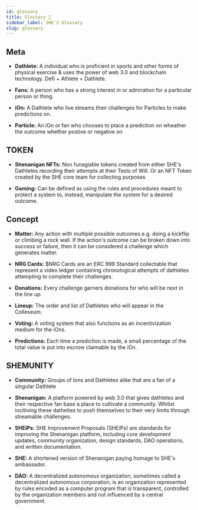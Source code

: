 ```yaml
---
id: glossary
title: Glossary 🤸
sidebar_label: SHE'S Glossary
slug: glossary
---
```



## Meta

* **Dathlete:** A individual who is proficient in sports and other forms of physical exercise & uses the power of web 3.0 and blockchain technology. Defi + Athlete = Dathlete. 

* **Fans:** A person who has a strong interest in or admiration for a particular person or thing.

* **iOn:** A Dathlete who live streams their challenges for Particles to make predictions on.

* **Particle:** An iOn or fan who chooses to place a prediction on wheather the outcome whether postive or negative on 

## TOKEN

* **Shenanigan NFTs:** Non funagiable tokens created from either SHE's Dathletes recording their attempts at their Tests of Will. Or an NFT Token created by the SHE core team for collecting purposes

* **Gaming:** Can be defined as using the rules and procedures meant to protect a system to, instead, manipulate the system for a desired outcome.

## Concept 

* **Matter:** Any action with multiple possible outcomes e.g. doing a kickflip or climbing a rock wall. If the action's outcome can be broken down into success or failure, then it can be considered a challenge which generates matter.

* **NRG Cards:** $NRG Cards are an ERC 998 Standard collectable that represent a video ledger containing chronological attempts of dathletes attempting to complete their challenges.
 
* **Donations:** Every challenge garners donations for who will be next in the line up.

* **Lineup:** The order and list of Dathletes who will appear in the Colleseum.

* **Voting:**  A voting system that also functions as an incentivization medium for the iOns.

* **Predictions:**  Each time a prediction is made, a small percentage of the total value is put into escrow claimable by the iOn.

## SHEMUNITY

* **Community:** Groups of Ions and Dathletes alike that are a fan of a singular Dathlete

* **Shenanigan:** A platform powered by web 3.0 that gives dathletes and their respective fan base a place to cultivate a community. Whilist incitiving these datheltes to push themselves to their very limits through streamable challenges.

* **SHEiPs:**  SHE Improvement Proposals (SHEiPs) are standards for improving the Shenanigan platform, including core development updates, community organization, design standards, DAO operations, and written documentation.

* **SHE:** A shortened version of Shenanigan paying homage to SHE's ambassador.

* **DAO:** A decentralized autonomous organization, sometimes called a decentralized autonomous corporation, is an organization represented by rules encoded as a computer program that is transparent, controlled by the organization members and not influenced by a central government. 


